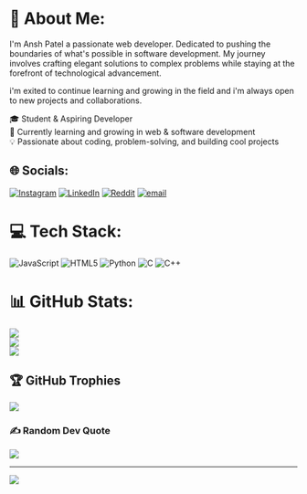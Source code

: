 # 💫 About Me:
I'm Ansh Patel a passionate web developer.
Dedicated to pushing the boundaries of what's possible in software development. My journey involves crafting elegant solutions to complex problems while staying at the forefront of technological advancement.

i'm exited to continue learning and growing in the field and i'm always open to new projects and collaborations.

🎓 Student & Aspiring Developer<br>🌱 Currently learning and growing in web & software development<br>💡 Passionate about coding, problem-solving, and building cool projects


## 🌐 Socials:
[![Instagram](https://img.shields.io/badge/Instagram-%23E4405F.svg?logo=Instagram&logoColor=white)](https://instagram.com/patel_anshj1022) [![LinkedIn](https://img.shields.io/badge/LinkedIn-Ansh%20Patel-blue?logo=linkedin)](https://www.linkedin.com/in/ansh-patel-245513337/) [![Reddit](https://img.shields.io/badge/Reddit-%23FF4500.svg?logo=Reddit&logoColor=white)](https://reddit.com/user/Inevitable_learner_) [![email](https://img.shields.io/badge/Email-D14836?logo=gmail&logoColor=white)](mailto:anshjpatel2005@gmail.com) 

# 💻 Tech Stack:
![JavaScript](https://img.shields.io/badge/javascript-%23323330.svg?style=flat-square&logo=javascript&logoColor=%23F7DF1E) ![HTML5](https://img.shields.io/badge/html5-%23E34F26.svg?style=flat-square&logo=html5&logoColor=white) ![Python](https://img.shields.io/badge/python-3670A0?style=flat-square&logo=python&logoColor=ffdd54) ![C](https://img.shields.io/badge/c-%2300599C.svg?style=flat-square&logo=c&logoColor=white) ![C++](https://img.shields.io/badge/c++-%2300599C.svg?style=flat-square&logo=c%2B%2B&logoColor=white)
# 📊 GitHub Stats:
![](https://github-readme-stats.vercel.app/api?username=Patel-anshj1022&theme=transparent&hide_border=true&include_all_commits=true&count_private=true)<br/>
![](https://nirzak-streak-stats.vercel.app/?user=Patel-anshj1022&theme=transparent&hide_border=true)<br/>
![](https://github-readme-stats.vercel.app/api/top-langs/?username=Patel-anshj1022&theme=transparent&hide_border=true&include_all_commits=true&count_private=true&layout=compact)

## 🏆 GitHub Trophies
![](https://github-profile-trophy.vercel.app/?username=Patel-anshj1022&theme=nord&no-frame=true&no-bg=false&margin-w=4)

### ✍️ Random Dev Quote
![](https://quotes-github-readme.vercel.app/api?type=horizontal&theme=radical)

---
[![](https://visitcount.itsvg.in/api?id=Patel-anshj1022&icon=0&color=0)](https://visitcount.itsvg.in)

<!-- Proudly created with GPRM ( https://gprm.itsvg.in ) -->
